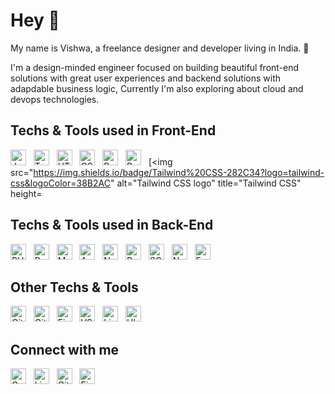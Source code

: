 # Hey 👋

My name is Vishwa, a freelance designer and developer living in India. 🏡

I'm a design-minded engineer focused on building beautiful front-end solutions with great user experiences and backend solutions with adapdable business logic, Currently I'm also exploring about cloud and devops technologies.

## Techs & Tools used in Front-End

<a name="front-end"></a>

[<img src="https://img.shields.io/badge/JavaScript-282C34?logo=javascript&logoColor=F7DF1E" alt="JavaScript logo" title="JavaScript" height="25" />][front-end-anchor]
&nbsp;
[<img src="https://img.shields.io/badge/TypeScript-282C34?logo=typescript&logoColor=3178C6" alt="TypeScript logo" title="TypeScript" height="25" />][front-end-anchor]
&nbsp;
[<img src="https://img.shields.io/badge/HTML5-282C34?logo=html5&logoColor=E34F26" alt="HTML5 logo" title="HTML5" height="25" />][front-end-anchor]
&nbsp;
[<img src="https://img.shields.io/badge/CSS3-282C34?logo=css3&logoColor=1572B6" alt="CSS3 logo" title="CSS3" height="25" />][front-end-anchor]
&nbsp;
[<img src="https://img.shields.io/badge/React JS-282C34?logo=React&logoColor=61DAFB" alt="React JS logo" title="React JS" height="25" />][front-end-anchor]
&nbsp;
[<img src="https://img.shields.io/badge/Bootstrap-282C34?logo=bootstrap&logoColor=7952B3" alt="Bootstrap logo" title="Bootstrap" height="25" />][front-end-anchor]
&nbsp;
[<img src="https://img.shields.io/badge/Tailwind%20CSS-282C34?logo=tailwind-css&logoColor=38B2AC" alt="Tailwind CSS logo" title="Tailwind CSS" height=

## Techs & Tools used in Back-End

<a name="back-end"></a>

[<img src="https://img.shields.io/badge/PHP-282C34?logo=PHP&logoColor=777BB4" alt="PHP logo" title="PHP" height="25" />][back-end-anchor]
&nbsp;
[<img src="https://img.shields.io/badge/Python-282C34?logo=python&logoColor=3776AB" alt="Python logo" title="Python" height="25" />][back-end-anchor]
&nbsp;
[<img src="https://img.shields.io/badge/MySQL-282C34?logo=mysql&logoColor=4479A1" alt="MySQL logo" title="MySQL" height="25" />][back-end-anchor]
&nbsp;
[<img src="https://img.shields.io/badge/Apache-282C34?logo=apache&logoColor=D22128" alt="Apache logo" title="Apache" height="25" />][back-end-anchor]
&nbsp;
[<img src="https://img.shields.io/badge/Nginx-282C34?logo=nginx&logoColor=009639" alt="Nginx logo" title="Nginx" height="25" />][back-end-anchor]
&nbsp;
[<img src="https://img.shields.io/badge/PostgreSQL-282C34?logo=postgresql&logoColor=4169E1" alt="PostgreSQL logo" title="PostgreSQL" height="25" />][back-end-anchor]
&nbsp;
[<img src="https://img.shields.io/badge/SQLite-282C34?logo=sqlite&logoColor=003B57" alt="SQLite logo" title="SQLite" height="25" />][back-end-anchor]
&nbsp;
[<img src="https://img.shields.io/badge/Node.js-282C34?logo=node.js&logoColor=339933" alt="Node.js logo" title="Node.js" height="25" />][back-end-anchor]
&nbsp;
[<img src="https://img.shields.io/badge/Express-282C34?logo=express&logoColor=FFFFFF" alt="Express.js logo" title="Express.js" height="25" />][back-end-anchor]

## Other Techs & Tools

<a name="others"></a>

[<img src="https://img.shields.io/badge/Git-282C34?logo=git&logoColor=F05032" alt="Git logo" title="Git" height="25" />][other-tools-anchor]
&nbsp;
[<img src="https://img.shields.io/badge/GitHub-282C34?logo=github&logoColor=181717" alt="GitHub logo" title="GitHub" height="25" />][other-tools-anchor]
&nbsp;
[<img src="https://img.shields.io/badge/Figma-282C34?logo=figma&logoColor=F24E1E" alt="Figma logo" title="Figma" height="25" />][other-tools-anchor]
&nbsp;
[<img src="https://img.shields.io/badge/VS Code-282C34?logo=vscode&logoColor=181717" alt="VS Code logo" title="VS Code" height="25" />][other-tools-anchor]
&nbsp;
[<img src="https://img.shields.io/badge/Linux-282C34?logo=linux&logoColor=FCC624" alt="Linux logo" title="Linux" height="25" />][other-tools-anchor]
&nbsp;
[<img src="https://img.shields.io/badge/Ubuntu-282C34?logo=ubuntu&logoColor=E95420" alt="Ubuntu logo" title="Ubuntu" height="25" />][other-tools-anchor]

## Connect with me

[<img src="https://img.shields.io/badge/Gmail-282C34?logo=gmail&logoColor=EA4335" alt="Gmail logo" title="Gmail" height="25" />](mailto:vsb.uidev@gmail.com)
&nbsp;
[<img src="https://img.shields.io/badge/LinkedIn-282C34?logo=linkedin&logoColor=0077B5" alt="LinkedIn logo" title="LinkedIn" height="25" />](https://www.linkedin.com/in/vsbuidev)
&nbsp;
[<img src="https://img.shields.io/badge/GitHub-282C34?logo=github&logoColor=181717" alt="GitHub logo" title="GitHub" height="25" />](https://www.github.com/vsbuidev)
&nbsp;
[<img src="https://img.shields.io/badge/Figma-282C34?logo=figma&logoColor=F24E1E" alt="Figma logo" title="Figma" height="25" />](https://www.figma.com/@vsbuidev)

[front-end-anchor]: #front-end
[back-end-anchor]: #back-end
[other-tools-anchor]: #others

